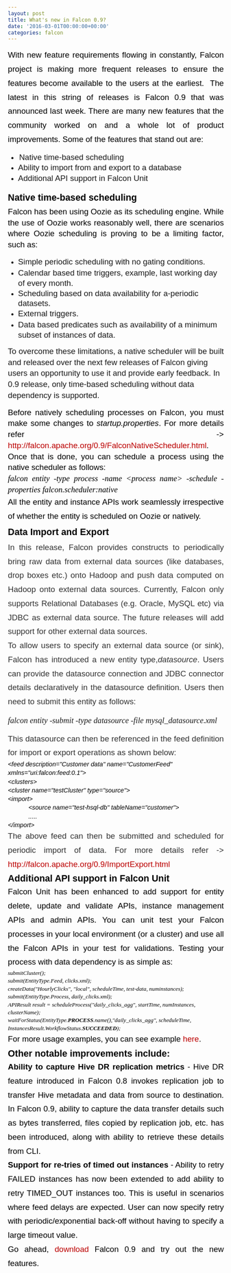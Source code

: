 ```yaml
---
layout: post
title: What's new in Falcon 0.9?
date: '2016-03-01T00:00:00+00:00'
categories: falcon
---
```

<p style="line-height: 1.755; margin-top: 0pt; margin-bottom: 0pt; text-align: justify;" dir="ltr"><span style="font-size: 18.6667px; font-family: Arial; color: #000000; font-weight: 400; font-style: normal; font-variant: normal; text-decoration: none; vertical-align: baseline; white-space: pre-wrap; background-color: transparent;">With new feature requirements flowing in constantly, Falcon project is making more frequent releases to ensure the features become available to the users at the earliest. &nbsp;The latest in this string of releases is Falcon 0.9 that was announced last week. There are many new features that the community worked on and a whole lot of product improvements. Some of the features that stand out are:</span></p> 
  <p style="font-family: Verdana; font-size: 13.3333px; line-height: 1.38; margin-top: 0pt; margin-bottom: 0pt; display: inline ! important; background-color: transparent;" dir="ltr"> </p> 
  <ul> 
    <li><span style="font-size: 9.33333px; font-family: &quot;Times New Roman&quot;; vertical-align: baseline; white-space: pre-wrap; background-color: transparent;"> </span><span style="font-size: 18.6667px; font-family: Arial; vertical-align: baseline; white-space: pre-wrap; background-color: transparent;">Native time-based scheduling</span></li> 
    <li><span style="font-family: Arial; font-size: 18.6667px; line-height: 1.38; white-space: pre-wrap; background-color: transparent;">Ability to import from and export to a database</span></li> 
    <li><span style="font-family: Arial; font-size: 18.6667px; line-height: 1.38; white-space: pre-wrap; background-color: transparent;">Additional API support in Falcon Unit</span></li> 
  </ul> 
  <p> </p> 
  <p style="font-family: Verdana; font-size: 13.3333px; line-height: 1.38; margin-top: 0pt; margin-bottom: 0pt; background-color: transparent;" dir="ltr"><span style="font-size: 18.6667px; font-family: Arial; vertical-align: baseline; white-space: pre-wrap; background-color: transparent;"></span></p> 
  <h1 style="line-height: 1.77187; margin-top: 2pt; margin-bottom: 0pt; margin-right: 16pt; text-align: justify;" dir="ltr"><span style="font-size: 21.3333px; font-family: Arial; color: #000000; font-weight: 700; font-style: normal; font-variant: normal; text-decoration: none; vertical-align: baseline; white-space: pre-wrap; background-color: transparent;">Native time-based scheduling</span></h1> 
  <p style="line-height: 1.38; margin-top: 0pt; margin-bottom: 0pt; text-align: justify;" dir="ltr"><span style="font-size: 18.6667px; font-family: Arial; color: #000000; font-weight: 400; font-style: normal; font-variant: normal; text-decoration: none; vertical-align: baseline; white-space: pre-wrap; background-color: transparent;">Falcon has been using Oozie as its scheduling engine. While the use of Oozie works reasonably well, there are scenarios where Oozie scheduling is proving to be a limiting factor, such as:</span></p> 
  <p style="line-height: 1.38; margin-top: 0pt; margin-bottom: 0pt; text-align: justify;" dir="ltr"> </p> 
  <ul> 
    <li><span style="font-family: Arial; font-size: 18.6667px; line-height: 1.38; white-space: pre-wrap; background-color: transparent;">Simple periodic scheduling with no gating conditions.</span></li> 
    <li><span style="font-family: Arial; font-size: 18.6667px; line-height: 1.38; white-space: pre-wrap; background-color: transparent;">Calendar based time triggers, example, last working day of every month.</span></li> 
    <li><span style="font-family: Arial; font-size: 18.6667px; line-height: 1.38; white-space: pre-wrap; background-color: transparent;">Scheduling based on data avail</span><span style="font-family: Arial; font-size: 18.6667px; line-height: 1.38; white-space: pre-wrap; background-color: transparent;">ability for a-periodic datasets.</span></li> 
    <li><span style="font-family: Arial; font-size: 18.6667px; line-height: 1.38; white-space: pre-wrap; background-color: transparent;">External triggers.</span></li> 
    <li><span style="font-family: Arial; font-size: 18.6667px; line-height: 1.38; white-space: pre-wrap; background-color: transparent;">Data based predicates such as availability of a minimum subset of instances of data.</span></li> 
  </ul> 
  <p> <span style="font-family: Arial; font-size: 18.6667px; white-space: pre-wrap; line-height: 1.38; text-align: justify; background-color: transparent;">To overcome these limitations, a native scheduler will be built and released over the next few releases of Falcon giving users an opportunity to use it and provide early feedback. In 0.9 release, only time-based scheduling without data dependency is supported.</span></p> 
  <p style="line-height: 1.38; margin-top: 0pt; margin-bottom: 0pt; text-align: justify;" dir="ltr"><span style="font-size: 18.6667px; font-family: Arial; color: #000000; font-weight: 400; font-style: normal; font-variant: normal; text-decoration: none; vertical-align: baseline; white-space: pre-wrap; background-color: transparent;">Before natively scheduling processes on Falcon, you must make some changes to </span><span style="font-size: 18.6667px; font-family: Arial; color: #000000; font-weight: 400; font-style: italic; font-variant: normal; text-decoration: none; vertical-align: baseline; white-space: pre-wrap; background-color: transparent;">startup.properties</span><span style="font-size: 18.6667px; font-family: Arial; color: #000000; font-weight: 400; font-style: normal; font-variant: normal; text-decoration: none; vertical-align: baseline; white-space: pre-wrap; background-color: transparent;">. For more details refer -&gt; </span><a style="text-decoration: none;" href="http://falcon.apache.org/0.9/FalconNativeScheduler.html"><span style="font-size: 18.6667px; font-family: Arial; color: #bb0000; font-weight: 400; font-style: normal; font-variant: normal; text-decoration: none; vertical-align: baseline; white-space: pre-wrap; background-color: transparent;">http://falcon.apache.org/0.9/FalconNativeScheduler.html</span></a><span style="font-size: 18.6667px; font-family: Arial; color: #000000; font-weight: 400; font-style: normal; font-variant: normal; text-decoration: none; vertical-align: baseline; white-space: pre-wrap; background-color: transparent;">. Once that is done, you can schedule a process using the native scheduler as follows:</span></p> 
  <p style="line-height: 1.38; margin-top: 0pt; margin-bottom: 0pt; text-align: justify;" dir="ltr"><span style="font-size: 18.6667px; font-family: Verdana; color: #000000; font-weight: 400; font-style: italic; font-variant: normal; text-decoration: none; vertical-align: baseline; white-space: pre-wrap; background-color: transparent;">falcon entity -type process -name &lt;process name&gt; -schedule -properties falcon.scheduler:native</span></p> 
  <p style="line-height: 1.755; margin-top: 0pt; margin-bottom: 0pt; text-align: justify;" dir="ltr"><span style="font-size: 18.6667px; font-family: Arial; color: #000000; font-weight: 400; font-style: normal; font-variant: normal; text-decoration: none; vertical-align: baseline; white-space: pre-wrap; background-color: transparent;">All the entity and instance APIs work seamlessly irrespective of whether the entity is scheduled on Oozie or natively.</span></p> 
  <h1 style="line-height: 1.77187; margin-top: 2pt; margin-bottom: 0pt; margin-right: 16pt; text-align: justify;" dir="ltr"><span style="font-size: 21.3333px; font-family: Arial; color: #000000; font-weight: 700; font-style: normal; font-variant: normal; text-decoration: none; vertical-align: baseline; white-space: pre-wrap; background-color: transparent;">Data Import and Export</span></h1> 
  <p style="line-height: 1.755; margin-top: 0pt; margin-bottom: 0pt; text-align: justify;" dir="ltr"><span style="font-size: 18.6667px; font-family: Arial; color: #333333; font-weight: 400; font-style: normal; font-variant: normal; text-decoration: none; vertical-align: baseline; white-space: pre-wrap; background-color: transparent;">In this release, Falcon provides constructs to periodically bring raw data from external data sources (like databases, drop boxes etc.) onto Hadoop and push data computed on Hadoop onto external data sources. Currently, Falcon only supports Relational Databases (e.g. Oracle, MySQL etc) via JDBC as external data source. The future releases will add support for other external data sources.</span></p> 
  <p style="line-height: 1.755; margin-top: 0pt; margin-bottom: 0pt; text-align: justify;" dir="ltr"><span style="font-size: 18.6667px; font-family: Arial; color: #333333; font-weight: 400; font-style: normal; font-variant: normal; text-decoration: none; vertical-align: baseline; white-space: pre-wrap; background-color: transparent;">To allow users to specify an external data source (or sink), Falcon has introduced a new entity type,</span><span style="font-size: 18.6667px; font-family: Arial; color: #333333; font-weight: 400; font-style: italic; font-variant: normal; text-decoration: none; vertical-align: baseline; white-space: pre-wrap; background-color: transparent;">datasource</span><span style="font-size: 18.6667px; font-family: Arial; color: #333333; font-weight: 400; font-style: normal; font-variant: normal; text-decoration: none; vertical-align: baseline; white-space: pre-wrap; background-color: transparent;">. Users can provide the datasource connection and JDBC connector details declaratively in the datasource definition. Users then need to submit this entity as follows:</span></p> 
  <p><span style="font-family: Verdana; font-size: 18.6667px; font-style: italic; line-height: 25.76px; text-align: justify; white-space: pre-wrap;">falcon entity -submit -type datasource -file mysql_datasource.xml</span></p> 
  <p style="line-height: 1.755; margin-top: 0pt; margin-bottom: 0pt; text-align: justify;" dir="ltr"><span style="font-size: 18.6667px; font-family: Arial; color: #333333; font-weight: 400; font-style: normal; font-variant: normal; text-decoration: none; vertical-align: baseline; white-space: pre-wrap; background-color: transparent;">This datasource can then be referenced in the feed definition for import or export operations as shown below:</span></p> 
  <p style="line-height: 1.38; margin-top: 0pt; margin-bottom: 0pt;" dir="ltr"><span style="font-size: 14.6667px; font-family: Arial; color: #000000; font-weight: 400; font-variant: normal; text-decoration: none; vertical-align: baseline; white-space: pre-wrap; background-color: transparent;"><i>&lt;feed description=&quot;Customer data&quot; name=&quot;CustomerFeed&quot; xmlns=&quot;uri:falcon:feed:0.1&quot;&gt;</i></span></p> 
  <p style="line-height: 1.38; margin-top: 0pt; margin-bottom: 0pt;" dir="ltr"><span style="font-size: 14.6667px; font-family: Arial; color: #000000; font-weight: 400; font-variant: normal; text-decoration: none; vertical-align: baseline; white-space: pre-wrap; background-color: transparent;"><i>&lt;clusters&gt;</i></span></p> 
  <p style="line-height: 1.38; margin-top: 0pt; margin-bottom: 0pt;" dir="ltr"><i><span style="font-size: 14.6667px; font-family: Arial; color: #000000; font-weight: 400; font-variant: normal; text-decoration: none; vertical-align: baseline; white-space: pre-wrap; background-color: transparent;">&lt;cluster name=&quot;testCluster&quot; type=&quot;source&quot;&gt;</span><span style="font-size: 14.6667px; font-family: Arial; color: #000000; font-weight: 400; font-variant: normal; text-decoration: none; vertical-align: baseline; white-space: pre-wrap; background-color: transparent;"><br class="kix-line-break" /></span><span style="font-size: 14.6667px; font-family: Arial; color: #000000; font-weight: 400; font-variant: normal; text-decoration: none; vertical-align: baseline; white-space: pre-wrap; background-color: transparent;">&lt;import&gt;</span></i></p> 
  <p style="line-height: 1.38; margin-top: 0pt; margin-bottom: 0pt; text-indent: 36pt;" dir="ltr"><span style="font-size: 14.6667px; font-family: Arial; color: #000000; font-weight: 400; font-variant: normal; text-decoration: none; vertical-align: baseline; white-space: pre-wrap; background-color: transparent;"><i>&lt;source name=&quot;test-hsql-db&quot; tableName=&quot;customer&quot;&gt;</i></span></p> 
  <p style="line-height: 1.38; margin-top: 0pt; margin-bottom: 0pt; text-indent: 36pt;" dir="ltr"><i><span style="font-size: 14.6667px; font-family: Arial; color: #000000; font-weight: 400; font-variant: normal; text-decoration: none; vertical-align: baseline; white-space: pre-wrap; background-color: transparent;"></span><span style="font-size: 14.6667px; font-family: Arial; color: #000000; font-weight: 400; font-variant: normal; text-decoration: none; vertical-align: baseline; white-space: pre-wrap; background-color: transparent;">.....</span></i></p> 
  <p style="line-height: 1.38; margin-top: 0pt; margin-bottom: 0pt;" dir="ltr"><span style="font-size: 14.6667px; font-family: Arial; color: #000000; font-weight: 400; font-variant: normal; text-decoration: none; vertical-align: baseline; white-space: pre-wrap; background-color: transparent;"><i>&lt;/import&gt;</i></span></p> 
  <p style="line-height: 1.755; margin-top: 0pt; margin-bottom: 0pt; text-align: justify;" dir="ltr"><span style="font-size: 18.6667px; font-family: Arial; color: #333333; font-weight: 400; font-style: normal; font-variant: normal; text-decoration: none; vertical-align: baseline; white-space: pre-wrap; background-color: transparent;">The above feed can then be submitted and scheduled for periodic import of data. For more details refer -&gt; </span><a style="text-decoration: none;" href="http://falcon.apache.org/0.9/ImportExport.html"><span style="font-size: 18.6667px; font-family: Arial; color: #bb0000; font-weight: 400; font-style: normal; font-variant: normal; text-decoration: none; vertical-align: baseline; white-space: pre-wrap; background-color: transparent;">http://falcon.apache.org/0.9/ImportExport.html</span></a></p> 
  <h1 style="line-height: 1.38; margin-top: 2pt; margin-bottom: 0pt; margin-right: 16pt;" dir="ltr"><span style="font-size: 21.3333px; font-family: Arial; color: #000000; font-weight: 700; font-style: normal; font-variant: normal; text-decoration: none; vertical-align: baseline; white-space: pre-wrap; background-color: transparent;">Additional API support in Falcon Unit</span></h1> 
  <p style="line-height: 1.755; margin-top: 0pt; margin-bottom: 0pt; text-align: justify;" dir="ltr"><span style="font-size: 18.6667px; font-family: Arial; color: #000000; font-weight: 400; font-style: normal; font-variant: normal; text-decoration: none; vertical-align: baseline; white-space: pre-wrap; background-color: transparent;">Falcon Unit has been enhanced to add support for entity delete, update and validate APIs, instance management APIs and admin APIs. You can unit test your Falcon processes in your local environment (or a cluster) and use all the Falcon APIs in your test for validations. Testing your process with data dependency is as simple as:</span></p> 
  <p style="line-height: 1.38; margin-top: 0pt; margin-bottom: 0pt;" dir="ltr"><span style="font-size: 13.3333px; font-family: Verdana; color: #000000; font-weight: 400; font-style: italic; font-variant: normal; text-decoration: none; vertical-align: baseline; white-space: pre-wrap; background-color: transparent;">submitCluster();</span></p> 
  <p style="line-height: 1.38; margin-top: 0pt; margin-bottom: 0pt;" dir="ltr"><span style="font-size: 13.3333px; font-family: Verdana; color: #000000; font-weight: 400; font-style: italic; font-variant: normal; text-decoration: none; vertical-align: baseline; white-space: pre-wrap; background-color: transparent;">submit(EntityType.Feed, clicks.xml);</span></p> 
  <p style="line-height: 1.38; margin-top: 0pt; margin-bottom: 0pt;" dir="ltr"><span style="font-size: 13.3333px; font-family: Verdana; color: #000000; font-weight: 400; font-style: italic; font-variant: normal; text-decoration: none; vertical-align: baseline; white-space: pre-wrap; background-color: transparent;">createData(&quot;HourlyClicks&quot;, &quot;local&quot;, scheduleTime, test-data, numinstances);</span></p> 
  <p style="line-height: 1.38; margin-top: 0pt; margin-bottom: 0pt;" dir="ltr"><span style="font-size: 13.3333px; font-family: Verdana; color: #000000; font-weight: 400; font-style: italic; font-variant: normal; text-decoration: none; vertical-align: baseline; white-space: pre-wrap; background-color: transparent;">submit(EntityType.Process, daily_clicks.xml);</span></p> 
  <p style="line-height: 1.38; margin-top: 0pt; margin-bottom: 0pt;" dir="ltr"><span style="font-size: 13.3333px; font-family: Verdana; color: #000000; font-weight: 400; font-style: italic; font-variant: normal; text-decoration: none; vertical-align: baseline; white-space: pre-wrap; background-color: transparent;">APIResult result = scheduleProcess(&quot;daily_clicks_agg&quot;, startTime, numInstances, clusterName);</span></p> 
  <p style="line-height: 1.38; margin-top: 0pt; margin-bottom: 0pt;" dir="ltr"><span style="font-size: 13.3333px; font-family: Verdana; color: #000000; font-weight: 400; font-style: italic; font-variant: normal; text-decoration: none; vertical-align: baseline; white-space: pre-wrap; background-color: transparent;">waitForStatus(EntityType.</span><span style="font-size: 13.3333px; font-family: Verdana; color: #000000; font-weight: 700; font-style: italic; font-variant: normal; text-decoration: none; vertical-align: baseline; white-space: pre-wrap; background-color: transparent;">PROCESS</span><span style="font-size: 13.3333px; font-family: Verdana; color: #000000; font-weight: 400; font-style: italic; font-variant: normal; text-decoration: none; vertical-align: baseline; white-space: pre-wrap; background-color: transparent;">.name(),&quot;daily_clicks_agg&quot;, scheduleTime, InstancesResult.WorkflowStatus.</span><span style="font-size: 13.3333px; font-family: Verdana; color: #000000; font-weight: 700; font-style: italic; font-variant: normal; text-decoration: none; vertical-align: baseline; white-space: pre-wrap; background-color: transparent;">SUCCEEDED</span><span style="font-size: 13.3333px; font-family: Verdana; color: #000000; font-weight: 400; font-style: italic; font-variant: normal; text-decoration: none; vertical-align: baseline; white-space: pre-wrap; background-color: transparent;">);</span></p> 
  <p style="line-height: 1.755; margin-top: 0pt; margin-bottom: 0pt;" dir="ltr"><span style="font-size: 18.6667px; font-family: Arial; color: #000000; font-weight: 400; font-style: normal; font-variant: normal; text-decoration: none; vertical-align: baseline; white-space: pre-wrap; background-color: transparent;">For more usage examples, you can see example </span><a style="text-decoration: none;" href="https://github.com/apache/falcon/blob/master/unit/src/test/java/org/apache/falcon/unit/TestFalconUnit.java"><span style="font-size: 18.6667px; font-family: Arial; color: #bb0000; font-weight: 400; font-style: normal; font-variant: normal; text-decoration: none; vertical-align: baseline; white-space: pre-wrap; background-color: transparent;">here</span></a><span style="font-size: 18.6667px; font-family: Arial; color: #000000; font-weight: 400; font-style: normal; font-variant: normal; text-decoration: none; vertical-align: baseline; white-space: pre-wrap; background-color: transparent;">.</span></p> 
  <h1 style="line-height: 1.38; margin-top: 2pt; margin-bottom: 0pt; margin-right: 16pt;" dir="ltr"><span style="font-size: 21.3333px; font-family: Arial; color: #000000; font-weight: 700; font-style: normal; font-variant: normal; text-decoration: none; vertical-align: baseline; white-space: pre-wrap; background-color: transparent;">Other notable improvements include:</span></h1> 
  <p style="line-height: 1.755; margin-top: 0pt; margin-bottom: 0pt; text-align: justify;" dir="ltr"><span style="font-size: 18.6667px; font-family: Arial; color: #000000; font-weight: 700; font-style: normal; font-variant: normal; text-decoration: none; vertical-align: baseline; white-space: pre-wrap; background-color: transparent;">Ability to capture Hive DR replication metrics</span><span style="font-size: 18.6667px; font-family: Arial; color: #000000; font-weight: 400; font-style: normal; font-variant: normal; text-decoration: none; vertical-align: baseline; white-space: pre-wrap; background-color: transparent;"> - Hive DR feature introduced in Falcon 0.8 invokes replication job to transfer Hive metadata and data from source to destination. In Falcon 0.9, ability to capture the data transfer details such as bytes transferred, files copied by replication job, etc. has been introduced, along with ability to retrieve these details from CLI.</span></p> 
  <p style="line-height: 1.755; margin-top: 0pt; margin-bottom: 0pt; text-align: justify;" dir="ltr"><span style="font-size: 18.6667px; font-family: Arial; color: #000000; font-weight: 700; font-style: normal; font-variant: normal; text-decoration: none; vertical-align: baseline; white-space: pre-wrap; background-color: transparent;">Support for re-tries of timed out instances</span><span style="font-size: 18.6667px; font-family: Arial; color: #000000; font-weight: 400; font-style: normal; font-variant: normal; text-decoration: none; vertical-align: baseline; white-space: pre-wrap; background-color: transparent;"> - Ability to retry FAILED instances has now been extended to add ability to retry TIMED_OUT instances too. This is useful in scenarios where feed delays are expected. User can now specify retry with periodic/exponential back-off without having to specify a large timeout value.</span></p> 
  <p style="line-height: 1.755; margin-top: 0pt; margin-bottom: 0pt; text-align: justify;" dir="ltr"><span style="font-size: 18.6667px; font-family: Arial; color: #000000; font-weight: 400; font-style: normal; font-variant: normal; text-decoration: none; vertical-align: baseline; white-space: pre-wrap; background-color: transparent;">Go ahead, </span><a style="text-decoration: none;" href="http://www.apache.org/dyn/closer.lua/falcon/0.9"><span style="font-size: 18.6667px; font-family: Arial; color: #bb0000; font-weight: 400; font-style: normal; font-variant: normal; text-decoration: none; vertical-align: baseline; white-space: pre-wrap; background-color: transparent;">download</span></a><span style="font-size: 18.6667px; font-family: Arial; color: #000000; font-weight: 400; font-style: normal; font-variant: normal; text-decoration: none; vertical-align: baseline; white-space: pre-wrap; background-color: transparent;"> Falcon 0.9 and try out the new features.</span></p> 
  <p> </p> 
  <p> </p> 
  <p> </p> 
  <p> </p>
